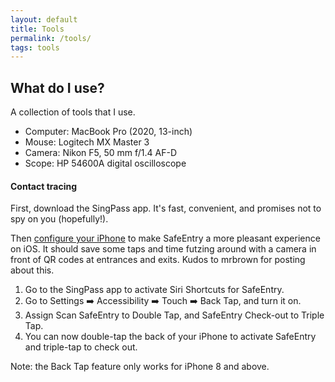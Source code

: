 ```yaml
---
layout: default
title: Tools
permalink: /tools/
tags: tools
---
```


## What do I use?

A collection of tools that I use.

- Computer: MacBook Pro (2020, 13-inch)
- Mouse: Logitech MX Master 3
- Camera: Nikon F5, 50 mm f/1.4 AF-D
- Scope: HP 54600A digital oscilloscope

#### Contact tracing

First, download the SingPass app. It's fast, convenient, and promises not to spy
on you (hopefully!).

Then [configure your iPhone][safe-entry] to make SafeEntry a more pleasant experience on iOS. It
should save some taps and time futzing around with a camera in front of QR codes
at entrances and exits. Kudos to mrbrown for posting about this.

1. Go to the SingPass app to activate Siri Shortcuts for SafeEntry.
1. Go to Settings ➡️  Accessibility ➡️  Touch ➡️  Back Tap, and turn it on.
1. Assign Scan SafeEntry to Double Tap, and SafeEntry Check-out to Triple Tap.
1. You can now double-tap the back of your iPhone to activate SafeEntry and
   triple-tap to check out.

Note: the Back Tap feature only works for iPhone 8 and above.

[safe-entry]: https://www.facebook.com/mrbrownlah/posts/3263850646998130

